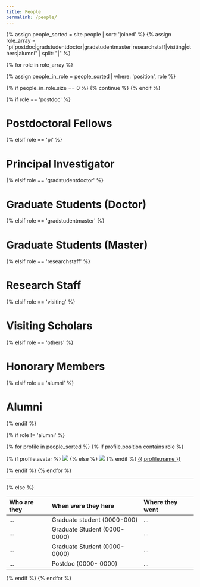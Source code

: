 ```yaml
---
title: People
permalink: /people/
---
```


{% assign people_sorted = site.people | sort: 'joined' %}
{% assign role_array = "pi|postdoc|gradstudentdoctor|gradstudentmaster|researchstaff|visiting|others|alumni" | split: "|" %}

{% for role in role_array %}

{% assign people_in_role = people_sorted | where: 'position', role %}

<!-- Skip section if there's nobody -->
{% if people_in_role.size == 0 %}
  {% continue %}
{% endif %}

<div class="pos_header">
{% if role == 'postdoc' %}
<h1>Postdoctoral Fellows</h1>
 {% elsif role == 'pi' %}
<h1>Principal Investigator</h1>
 {% elsif role == 'gradstudentdoctor' %}
<h1>Graduate Students (Doctor)</h1>
 {% elsif role == 'gradstudentmaster' %}
<h1>Graduate Students (Master)</h1>
 {% elsif role == 'researchstaff' %}
<h1>Research Staff</h1>
 {% elsif role == 'visiting' %}
<h1>Visiting Scholars</h1>
 {% elsif role == 'others' %}
<h1>Honorary Members</h1>
 {% elsif role == 'alumni' %}
<h1>Alumni</h1>
{% endif %}
</div>


{% if role != 'alumni' %}
<div class="content list people">
  {% for profile in people_sorted %}
    {% if profile.position contains role %}
      <div class="list-item-people">
        <p class="list-post-title">
          {% if profile.avatar %}
            <a href="{{ site.baseurl }}{{ profile.url }}"><img class="profile-thumbnail" src="{{site.baseurl}}/images/people/{{profile.avatar}}"></a>
          {% else %}
            <a href="{{ site.baseurl }}{{ profile.url }}"><img class="profile-thumbnail" src="http://evansheline.com/wp-content/uploads/2011/02/facebook-Storm-Trooper.jpg"></a>
          {% endif %}
          <a class="name" href="{{ site.baseurl }}{{ profile.url }}">{{ profile.name }}</a>
        </p>
      </div>    
    {% endif %}
  {% endfor %}
</div>
<hr>
{% else %}

<br>

| Who are they | When were they here           | Where they went |
| :----------- | :---------------------------- | :-------------- |
| ...          | Graduate student (0000-000)   | ...             |
| ...          | Graduate Student (0000- 0000) | ...             |
| ...          | Graduate Student (0000- 0000) | ...             |
| ...          | Postdoc (0000- 0000)          | ...             |

{% endif %}
{% endfor %}
